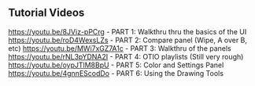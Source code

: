 Tutorial Videos
---------------

https://youtu.be/8JViz-pPCrg - PART 1: Walkthru thru the basics of the UI
https://youtu.be/roD4WexsLZs - PART 2: Compare panel (Wipe, A over B, etc)
https://youtu.be/MWi7xGZ7A1c - PART 3: Walkthru of the panels
https://youtu.be/rNL3pYDNA2I - PART 4: OTIO playlists (Still very rough)
https://youtu.be/oypJTlM8BpU - PART 5: Color and Settings Panel
https://youtu.be/4gnnEScodDo - PART 6: Using the Drawing Tools
